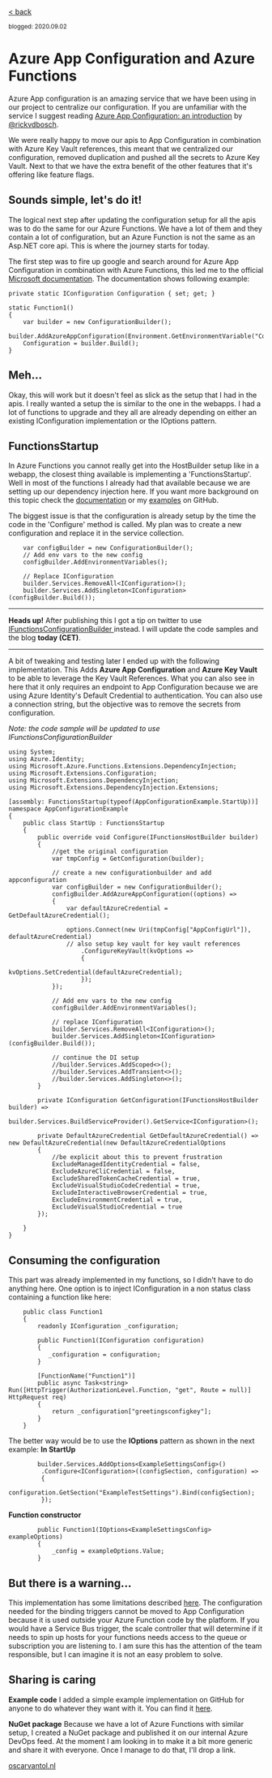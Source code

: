 [< back](index)

<sub>blogged: 2020.09.02</sub>


# Azure App Configuration and Azure Functions
Azure App configuration is an amazing service that we have been using in our project to centralize our configuration. If you are unfamiliar with the service I suggest reading [Azure App Configuration: an introduction](https://www.rickvandenbosch.net/blog/azure-app-configuration-an-introduction/) by [@rickvdbosch](https://twitter.com/rickvdbosch).

We were really happy to move our apis to App Configuration in combination with Azure Key Vault references, this meant that we centralized our configuration, removed duplication and pushed all the secrets to Azure Key Vault. Next to that we have the extra benefit of the other features that it's offering like feature flags.

## Sounds simple, let's do it!

The logical next step after updating the configuration setup for all the apis was to do the same for our Azure Functions. We have a lot of them and they contain a lot of configuration, but an Azure Function is not the same as an Asp.NET core api. This is where the journey starts for today.

The first step was to fire up google and search around for Azure App Configuration in combination with Azure Functions, this led me to the official [Microsoft documentation](https://docs.microsoft.com/en-us/azure/azure-app-configuration/quickstart-azure-functions-csharp#connect-to-an-app-configuration-store). 
The documentation shows following example:

```
private static IConfiguration Configuration { set; get; }

static Function1()
{
    var builder = new ConfigurationBuilder();
    builder.AddAzureAppConfiguration(Environment.GetEnvironmentVariable("ConnectionString"));
    Configuration = builder.Build();
}
```

## Meh...
Okay, this will work but it doesn't feel as slick as the setup that I had in the apis. I really wanted a setup the is similar to the one in the webapps. I had a lot of functions to upgrade and they all are already depending on either an existing IConfiguration implementation or the IOptions pattern.


## FunctionsStartup

In Azure Functions you cannot really get into the HostBuilder setup like in a webapp, the closest thing available is implementing a 'FunctionsStartup'. Well in most of the functions I already had that available because we are setting up our dependency injection here. If you want more background on this topic check the [documentation](https://docs.microsoft.com/en-us/azure/azure-functions/functions-dotnet-dependency-injection) or my [examples](https://github.com/oscarvantol/examples-azure-functions) on GitHub.

The biggest issue is that the configuration is already setup by the time the code in the 'Configure' method is called. My plan was to create a new configuration and replace it in the service collection. 

```
    var configBuilder = new ConfigurationBuilder();
    // Add env vars to the new config
    configBuilder.AddEnvironmentVariables();

    // Replace IConfiguration
    builder.Services.RemoveAll<IConfiguration>();
    builder.Services.AddSingleton<IConfiguration>(configBuilder.Build());
```

---

**Heads up!** After publishing this I got a tip on twitter to use [IFunctionsConfigurationBuilder ](https://docs.microsoft.com/en-us/azure/azure-functions/functions-dotnet-dependency-injection#customizing-configuration-sources) instead. I will update the code samples and the blog **today (CET)**.

---

A bit of tweaking and testing later I ended up with the following implementation. This Adds **Azure App Configuration** and **Azure Key Vault** to be able to leverage the Key Vault References. What you can also see in here that it only requires an endpoint to App Configuration because we are using Azure Identity's Default Credential to authentication. You can also use a connection string, but the objective was to remove the secrets from configuration.



_Note: the code sample will be updated to use IFunctionsConfigurationBuilder_ 

```
using System;
using Azure.Identity;
using Microsoft.Azure.Functions.Extensions.DependencyInjection;
using Microsoft.Extensions.Configuration;
using Microsoft.Extensions.DependencyInjection;
using Microsoft.Extensions.DependencyInjection.Extensions;

[assembly: FunctionsStartup(typeof(AppConfigurationExample.StartUp))]
namespace AppConfigurationExample
{
    public class StartUp : FunctionsStartup
    {
        public override void Configure(IFunctionsHostBuilder builder)
        {
            //get the original configuration
            var tmpConfig = GetConfiguration(builder);

            // create a new configurationbuilder and add appconfiguration
            var configBuilder = new ConfigurationBuilder();
            configBuilder.AddAzureAppConfiguration((options) =>
            {
                var defaultAzureCredential = GetDefaultAzureCredential();

                options.Connect(new Uri(tmpConfig["AppConfigUrl"]), defaultAzureCredential)
                // also setup key vault for key vault references
                    .ConfigureKeyVault(kvOptions =>
                    {
                        kvOptions.SetCredential(defaultAzureCredential);
                    });
            });

            // Add env vars to the new config
            configBuilder.AddEnvironmentVariables();

            // replace IConfiguration
            builder.Services.RemoveAll<IConfiguration>();
            builder.Services.AddSingleton<IConfiguration>(configBuilder.Build());

            // continue the DI setup
            //builder.Services.AddScoped<>();
            //builder.Services.AddTransient<>();
            //builder.Services.AddSingleton<>();
        }

        private IConfiguration GetConfiguration(IFunctionsHostBuilder builder) =>
            builder.Services.BuildServiceProvider().GetService<IConfiguration>();

        private DefaultAzureCredential GetDefaultAzureCredential() => new DefaultAzureCredential(new DefaultAzureCredentialOptions
        {
            //be explicit about this to prevent frustration
            ExcludeManagedIdentityCredential = false,
            ExcludeAzureCliCredential = false,
            ExcludeSharedTokenCacheCredential = true,
            ExcludeVisualStudioCodeCredential = true,
            ExcludeInteractiveBrowserCredential = true,
            ExcludeEnvironmentCredential = true,
            ExcludeVisualStudioCredential = true
        });

    }
}

```

## Consuming the configuration
This part was already implemented in my functions, so I didn't have to do anything here. One option is to inject IConfiguration in a non status class containing a function like here:

```
    public class Function1
    {
        readonly IConfiguration _configuration;

        public Function1(IConfiguration configuration)
        {
           _configuration = configuration;
        }

        [FunctionName("Function1")]
        public async Task<string> Run([HttpTrigger(AuthorizationLevel.Function, "get", Route = null)] HttpRequest req)
        {
            return _configuration["greetingsconfigkey"];
        }
    }
```

The better way would be to use the **IOptions** pattern as shown in the next example:
**In StartUp**
```
        builder.Services.AddOptions<ExampleSettingsConfig>()
         .Configure<IConfiguration>((configSection, configuration) =>
         {
                configuration.GetSection("ExampleTestSettings").Bind(configSection);
         });
```
**Function constructor**
```
        public Function1(IOptions<ExampleSettingsConfig> exampleOptions)
        {
            _config = exampleOptions.Value;
        }
```

## But there is a warning...
This implementation has some limitations described [here](https://github.com/Azure/azure-functions-host/issues/4464#issuecomment-513017446). The configuration needed for the binding triggers cannot be moved to App Configuration because it is used outside your Azure Function code by the platform. If you would have a Service Bus trigger, the scale controller that will determine if it needs to spin up hosts for your functions needs access to the queue or subscription you are listening to. I am sure this has the attention of the team responsible, but I can imagine it is not an easy problem to solve.

## Sharing is caring

**Example code**
I added a simple example implementation on GitHub for anyone to do whatever they want with it. You can find it [here](https://github.com/oscarvantol/examples-azure-functions/tree/master/AppConfigurationExample).

**NuGet package**
Because we have a lot of Azure Functions with similar setup, I created a NuGet package and published it on our internal Azure DevOps feed. At the moment I am looking in to make it a bit more generic and share it with everyone. Once I manage to do that, I'll drop a link.




[oscarvantol.nl](https://oscarvantol.nl) 

